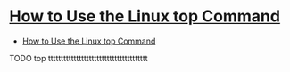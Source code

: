 # [How to Use the Linux top Command](https://www.howtogeek.com/668986/how-to-use-the-linux-top-command-and-understand-its-output/)

- [How to Use the Linux top Command](#how-to-use-the-linux-top-command)

















TODO top ttttttttttttttttttttttttttttttttttttttt